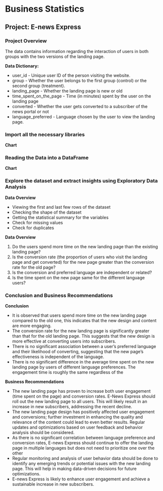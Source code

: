 # Business Statistics

## Project: E-news Express

### Project Overview
The data contains information regarding the interaction of users in both groups with the two versions of the landing page.

**Data Dictionary:**
- user_id - Unique user ID of the person visiting the website.
- group - Whether the user belongs to the first group (control) or the second group (treatment).
- landing_page - Whether the landing page is new or old
- time_spent_on_the_page - Time (in minutes) spent by the user on the landing page
- converted - Whether the user gets converted to a subscriber of the news portal or not
- language_preferred - Language chosen by the user to view the landing page.

### Import all the necessary libraries
  **Chart**

### Reading the Data into a DataFrame
  **Chart**

### Explore the dataset and extract insights using Exploratory Data Analysis
**Data Overview**
- Viewing the first and last few rows of the dataset
- Checking the shape of the dataset
- Getting the statistical summary for the variables
- Check for missing values
- Check for duplicates

**Data Overview**
1. Do the users spend more time on the new landing page than the existing landing page?
2. Is the conversion rate (the proportion of users who visit the landing page and get converted) for the new page greater than the conversion rate for the old page?
3. Is the conversion and preferred language are independent or related?
4. Is the time spent on the new page same for the different language users?

### Conclusion and Business Recommendations

**Conclusion**
- It is observed that users spend more time on the new landing page compared to the old one, this indicates that the new design and content are more engaging.
- The conversion rate for the new landing page is significantly greater than that for the old landing page. This suggests that the new design is more effective at converting users into subscribers.
- There is no significant association between a user’s preferred language and their likelihood of converting, suggesting that the new page’s effectiveness is independent of the language.
- There is no significant difference in the average time spent on the new landing page by users of different language preferences. The engagement time is roughly the same regardless of the

**Business Recommendations**
- The new landing page has proven to increase both user engagement (time spent on the page) and conversion rates. E-News Express should roll out the new landing page to all users. This will likely result in an increase in new subscribers, addressing the recent decline.
- The new landing page design has positively affected user engagement and conversions; further investment in enhancing the quality and relevance of the content could lead to even better results. Regular updates and optimizations based on user feedback and behavior analysis should be considered.
- As there is no significant correlation between language preference and conversion rates, E-news Express should continue to offer the landing page in multiple languages but does not need to prioritize one over the other
- Regular monitoring and analysis of user behavior data should be done to identify any emerging trends or potential issues with the new landing page. This will help in making data-driven decisions for future optimizations.
- E-news Express is likely to enhance user engagement and achieve a sustainable increase in new subscribers.
